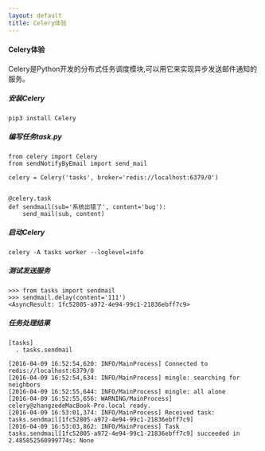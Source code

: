 ```yaml
---
layout: default
title: Celery体验
---
```


#### Celery体验

Celery是Python开发的分布式任务调度模块,可以用它来实现异步发送邮件通知的服务。

##### 安装Celery
```
pip3 install Celery
```

##### 编写任务task.py
```
from celery import Celery
from sendNotifyByEmail import send_mail

celery = Celery('tasks', broker='redis://localhost:6379/0')


@celery.task
def sendmail(sub='系统出错了', content='bug'):
    send_mail(sub, content)
```

##### 启动Celery
```
celery -A tasks worker --loglevel=info
```

##### 测试发送服务
```
>>> from tasks import sendmail
>>> sendmail.delay(content='111')
<AsyncResult: 1fc52805-a972-4e94-99c1-21836ebff7c9>
```

##### 任务处理结果
```
[tasks]
  . tasks.sendmail

[2016-04-09 16:52:54,620: INFO/MainProcess] Connected to redis://localhost:6379/0
[2016-04-09 16:52:54,634: INFO/MainProcess] mingle: searching for neighbors
[2016-04-09 16:52:55,644: INFO/MainProcess] mingle: all alone
[2016-04-09 16:52:55,656: WARNING/MainProcess] celery@zhangzedeMacBook-Pro.local ready.
[2016-04-09 16:53:01,374: INFO/MainProcess] Received task: tasks.sendmail[1fc52805-a972-4e94-99c1-21836ebff7c9]
[2016-04-09 16:53:03,862: INFO/MainProcess] Task tasks.sendmail[1fc52805-a972-4e94-99c1-21836ebff7c9] succeeded in 2.485852560999774s: None
```